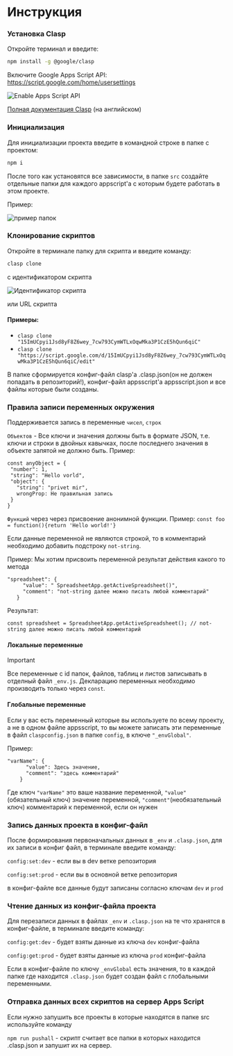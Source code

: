 #  Инструкция

### Установка Clasp

Откройте терминал и введите:
```sh
npm install -g @google/clasp
```

Включите Google Apps Script API: https://script.google.com/home/usersettings

![Enable Apps Script API](https://user-images.githubusercontent.com/744973/54870967-a9135780-4d6a-11e9-991c-9f57a508bdf0.gif)

[Полная документация Clasp](https://github.com/google/clasp) (на английском)

### Инициализация

Для инициализации проекта введите в командной строке в папке с проектом:
```sh
npm i 
```

После того как установятся все зависимости, в папке `src` создайте отдельные папки для каждого appscript'a с которым будете работать в этом проекте.

Пример:

![пример папок](https://github.com/helpexcel-pro/claspgittemplate/assets/101218004/19667cbf-8b10-4322-9328-04744481e303)

### Клонирование скриптов

Откройте в терминале папку для скрипта и введите команду:

```sh
clasp clone
```
с идентификатором скрипта

![Идентификатор скрипта](https://github.com/helpexcel-pro/claspgittemplate/assets/101218004/e922ad82-4b89-4eab-bbb2-de7dfba4689d)

или URL скрипта

#### Примеры:
- `clasp clone "15ImUCpyi1Jsd8yF8Z6wey_7cw793CymWTLxOqwMka3P1CzE5hQun6qiC"`
- `clasp clone "https://script.google.com/d/15ImUCpyi1Jsd8yF8Z6wey_7cw793CymWTLxOqwMka3P1CzE5hQun6qiC/edit"`

В папке сформируется конфиг-файл clasp'a .clasp.json(он не должен попадать в репозиторий!), конфиг-файл appsscript'a appsscript.json и все файлы которые были созданы.


### Правила записи переменных окружения

  Поддерживается запись в переменные `чисел`, `строк`
  
  `Объектов` - Все ключи и значения должны быть в формате JSON, т.е. ключи и строки в двойных кавычках, после последнего значения в объекте запятой не должно быть. Пример:

   ```
  const anyObject = {
    "number": 1,
    "string": "Hello vorld",
    "object": {
      "string": "privet mir",
      wrongProp: Не правильная запись
    }
  }
  ```
   
  `Функций` через через присвоение анонимной функции. Пример: `const foo = function(){return 'Hello world!'}`

  Если данные переменной не являются строкой, то в комментарий необходимо добавить подстроку `not-string`. 
  
  Пример: Мы хотим присвоить переменной результат действия какого то метода
   ```
  "spreadsheet": {
        "value": " SpreadsheetApp.getActiveSpreadsheet()",
        "comment": "not-string далее можно писать любой комментарий"
      }
  ```
  Результат:
  ```
  const spreadsheet = SpreadsheetApp.getActiveSpreadsheet(); // not-string далее можно писать любой комментарий
  ```

  #### Локальные переменные
  >[!IMPORTANT]
  >Все переменные с id папок, файлов, таблиц и листов записывать в отделный файл `_env.js`. Декларацию переменных необходимо производить только через `const`. 

  #### Глобальные переменные

  Если у вас есть переменный которые вы используете по всему проекту, а не в одном файле appsscript, то вы можете записать эти переменные в файл `claspconfig.json` в папке `config`, в ключе `"_envGlobal"`.

  Пример:
  ```
  "varName": {
        "value": Здесь значение,
        "comment": "здесь комментарий"
      }
  ```

Где ключ `"varName"` это ваше название переменной, `"value"`(обязательный ключ) значение переменной, `"comment"`(необязательный ключ) комментарий к переменной, если он нужен


### Запись данных проекта в конфиг-файл

После формирования первоначальных данных в `_env` и `.clasp.json`, для их записи в конфиг файл, в терминале введите команду:

`config:set:dev` - если вы в dev ветке репозитория

`config:set:prod` - если вы в основной ветке репозитория

в конфиг-файле все данные будут записаны согласно ключам `dev` и `prod`

### Чтение данных из конфиг-файла проекта

Для перезаписи данных в файлах `_env` и `.clasp.json` на те что хранятся в конфиг-файле, в терминале введите команду:

`config:get:dev` - будет взяты данные из ключа `dev` конфиг-файла

`config:get:prod` - будет взяты данные из ключа `prod` конфиг-файла

Если в конфиг-файле по ключу `_envGlobal` есть значения, то в каждой папке где находится `.clasp.json` будет создан файл с глобальными переменными.


### Отправка данных всех скриптов на сервер Apps Script

Если нужно запушить все проекты в которые находятся в папке src используйте команду

`npm run pushall` - скрипт считает все папки в которых находится .clasp.json и запушит их на сервер.

